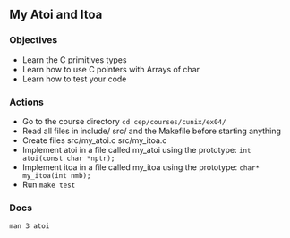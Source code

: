 ## My Atoi and Itoa

### Objectives
* Learn the C primitives types
* Learn how to use C pointers with Arrays of char
* Learn how to test your code

### Actions
* Go to the course directory `cd cep/courses/cunix/ex04/`
* Read all files in include/ src/ and the Makefile before starting anything
* Create files src/my_atoi.c src/my_itoa.c
* Implement atoi in a file called my_atoi using the prototype:
`int atoi(const char *nptr);`
* Implement itoa in a file called my_itoa using the prototype:
`char* my_itoa(int nmb);`
* Run `make test`

### Docs
`man 3 atoi`
